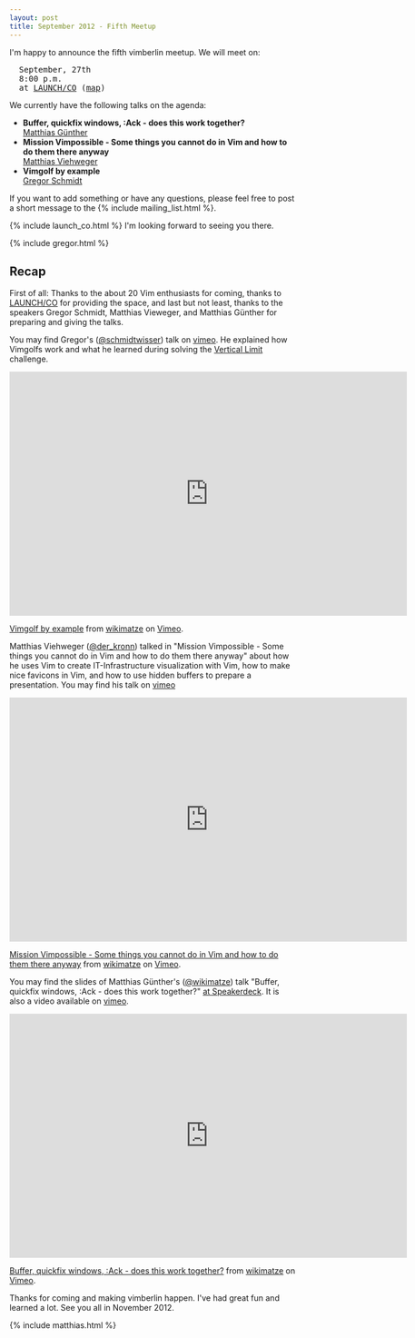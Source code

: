 ```yaml
---
layout: post
title: September 2012 - Fifth Meetup
---
```


I'm happy to announce the fifth vimberlin meetup. We will meet on:

<pre>
  September, 27th
  8:00 p.m.
  at <a href="https://launchco.com/etc/#coworking">LAUNCH/CO</a> (<a href="http://g.co/maps/k62eb">map</a>)
</pre>

We currently have the following talks on the agenda:

<ul>
    <li>
        <strong>Buffer, quickfix windows, :Ack - does this work together?</strong>
        <br/>
        <a href="http://www.wikimatze.de">Matthias Günther</a>
    </li>
    <li>
        <strong>Mission Vimpossible - Some things you cannot do in Vim and how to do them
        there anyway</strong>
        <br/>
        <a href="http://kronn.de/">Matthias Viehweger</a>
    </li>
    <li>
        <strong>Vimgolf by example</strong>
        <br/>
        <a href="http://www.nach-vorne.eu">Gregor Schmidt</a>
    </li>
</ul>

If you want to add something or have any questions, please feel free to post a
short message to the {% include mailing_list.html %}.

{% include launch_co.html %} I'm looking forward to seeing you there.

{% include gregor.html %}


## Recap

First of all: Thanks to the about 20 Vim enthusiasts for coming, thanks to
[LAUNCH/CO](https://launchco.com/etc/#coworking) for providing the space, and
last but not least, thanks to the speakers Gregor Schmidt, Matthias Vieweger,
and Matthias Günther for preparing and giving the talks.

You may find Gregor's ([@schmidtwisser](https://twitter.com/schmidtwisser)) talk
on [vimeo](https://vimeo.com/50492237). He explained how Vimgolfs work and what
he learned during solving the [Vertical
Limit](http://vimgolf.com/challenges/50048db8cdc4060002000004) challenge.

<iframe class="center" src="http://player.vimeo.com/video/50492237" width="700" height="430" frameborder="0" webkitAllowFullScreen mozallowfullscreen allowFullScreen></iframe> <p><a href="http://vimeo.com/50492237">Vimgolf by example</a> from <a href="http://vimeo.com/wikimatze">wikimatze</a> on <a href="http://vimeo.com">Vimeo</a>.</p>

Matthias Viehweger ([@der_kronn](https://twitter.com/der_kronn)) talked in
"Mission Vimpossible - Some things you cannot do in Vim and how to do them there
anyway" about how he uses Vim to create IT-Infrastructure visualization with
Vim, how to make nice favicons in Vim, and how to use hidden buffers to prepare
a presentation. You may find his talk on [vimeo](https://vimeo.com/50492236)

<iframe class="center" src="http://player.vimeo.com/video/50492236" width="700" height="430" frameborder="0" webkitAllowFullScreen mozallowfullscreen allowFullScreen></iframe> <p><a href="http://vimeo.com/50492236">Mission Vimpossible - Some things you cannot do in Vim and how to do them there anyway</a> from <a href="http://vimeo.com/wikimatze">wikimatze</a> on <a href="http://vimeo.com">Vimeo</a>.</p>


You may find the slides of Matthias Günther's
([@wikimatze](https://twitter.com/wikimatze)) talk "Buffer, quickfix windows,
:Ack - does this work together?" [at
Speakerdeck](https://speakerdeck.com/u/wikimatze/p/buffer-quickfix-windows-ack-does-this-work-together).
It is also a video available on [vimeo](https://vimeo.com/50508801).


<iframe class="center" src="http://player.vimeo.com/video/50508801" width="700" height="430" frameborder="0" webkitAllowFullScreen mozallowfullscreen allowFullScreen></iframe> <p><a href="http://vimeo.com/50508801">Buffer, quickfix windows, :Ack - does this work together?</a> from <a href="http://vimeo.com/wikimatze">wikimatze</a> on <a href="http://vimeo.com">Vimeo</a>.</p>

Thanks for coming and making vimberlin happen. I've had great fun and learned a
lot. See you all in November 2012.

{% include matthias.html %}
